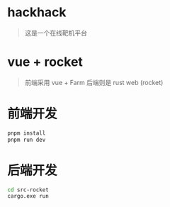 # hackhack

> 这是一个在线靶机平台

# vue + rocket

> 前端采用 vue + Farm
> 后端则是 rust web (rocket)

# 前端开发

```bash
pnpm install
pnpm run dev
```

# 后端开发

```bash
cd src-rocket
cargo.exe run
```
